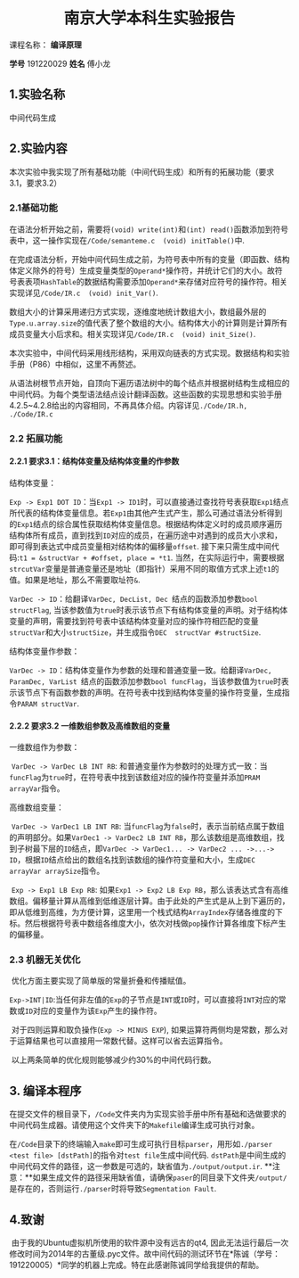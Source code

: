 # <center>南京大学本科生实验报告</center>

课程名称： **编译原理**

**学号**       191220029          **姓名**     傅小龙         

## 1.实验名称

中间代码生成

## 2.实验内容

本次实验中我实现了所有基础功能（中间代码生成）和所有的拓展功能（要求3.1，要求3.2）

### 2.1基础功能

​		在语法分析开始之前，需要将`(void) write(int)`和`(int) read()`函数添加到符号表中，这一操作实现在`/Code/semanteme.c  (void) initTable()`中. 

​		在完成语法分析，开始中间代码生成之前，为符号表中所有的变量（即函数、结构体定义除外的符号）生成变量类型的`Operand*`操作符，并统计它们的大小。故符号表表项`HashTable`的数据结构需要添加`Operand*`来存储对应符号的操作符。相关实现详见`/Code/IR.c  (void) init_Var()`.

​		数组大小的计算采用递归方式实现，逐维度地统计数组大小，数组最外层的`Type.u.array.size`的值代表了整个数组的大小。结构体大小的计算则是计算所有成员变量大小后求和。相关实现详见`/Code/IR.c  (void) init_Size()`.		

​		本次实验中，中间代码采用线形结构，采用双向链表的方式实现。数据结构和实验手册（P86）中相似，这里不再赘述。

​		从语法树根节点开始，自顶向下遍历语法树中的每个结点并根据树结构生成相应的中间代码。为每个类型语法结点设计翻译函数。这些函数的实现思想和实验手册4.2.5~4.2.8给出的内容相同，不再具体介绍。内容详见`./Code/IR.h, ./Code/IR.c`

### 2.2 拓展功能

#### 2.2.1 要求3.1：结构体变量及结构体变量的作参数

结构体变量：

​		`Exp -> Exp1 DOT ID`：当`Exp1 -> ID1`时，可以直接通过查找符号表获取`Exp1`结点所代表的结构体变量信息。若`Exp1`由其他产生式产生，那么可通过语法分析得到的`Exp1`结点的综合属性获取结构体变量信息。根据结构体定义时的成员顺序遍历结构体所有成员，直到找到`ID`对应的成员，在遍历途中对遇到的成员大小求和，即可得到表达式中成员变量相对结构体的偏移量`offset`. 接下来只需生成中间代码:`t1 = &structVar + #offset, place = *t1`. 当然，在实际运行中，需要根据`strcutVar`变量是普通变量还是地址（即指针）采用不同的取值方式求上述`t1`的值。如果是地址，那么不需要取址符`&`.

​		`VarDec -> ID`：给翻译`VarDec, DecList, Dec `结点的函数添加参数`bool structFlag`, 当该参数值为`true`时表示该节点下有结构体变量的声明。对于结构体变量的声明，需要找到符号表中该结构体变量对应的操作符相匹配的变量`structVar`和大小`structSize`，并生成指令`DEC  structVar #structSize`.

结构体变量作参数： 

​		`VarDec -> ID`：结构体变量作为参数的处理和普通变量一致。给翻译`VarDec, ParamDec, VarList `结点的函数添加参数`bool funcFlag`，当该参数值为`true`时表示该节点下有函数参数的声明。在符号表中找到结构体变量的操作符变量，生成指令`PARAM structVar`.

#### 2.2.2 要求3.2 一维数组参数及高维数组的变量

一维数组作为参数：

​		`VarDec -> VarDec LB INT RB`: 和普通变量作为参数时的处理方式一致：当`funcFlag`为`true`时，在符号表中找到该数组对应的操作符变量并添加`PRAM arrayVar`指令。

高维数组变量：

​		`VarDec -> VarDec1 LB INT RB`: 当`funcFlag`为`false`时，表示当前结点属于数组的声明部分。如果`VarDec1 -> VarDec2 LB INT RB`，那么该数组是高维数组，找到子树最下层的`ID`结点，即`VarDec -> VarDec1... -> VarDec2 ... ->...-> ID`，根据`ID`结点给出的数组名找到该数组的操作符变量和大小，生成`DEC arrayVar arraySize`指令。

​		`Exp -> Exp1 LB Exp RB`: 如果`Exp1 -> Exp2 LB Exp RB`，那么该表达式含有高维数组。偏移量计算从高维到低维逐层计算。由于此处的产生式是从上到下遍历的，即从低维到高维，为方便计算，这里用一个栈式结构`ArrayIndex`存储各维度的下标。然后根据符号表中数组各维度大小，依次对栈做`pop`操作计算各维度下标产生的偏移量。

### 2.3 机器无关优化

​	优化方面主要实现了简单版的常量折叠和传播赋值。

​	`Exp->INT|ID`:当任何非左值的`Exp`的子节点是`INT`或`ID`时，可以直接将`INT`对应的常数或`ID`对应的变量作为该`Exp`产生的操作符。

​	对于四则运算和取负操作(`Exp -> MINUS EXP`), 如果运算符两侧均是常数，那么对于运算结果也可以直接用一常数代替。这样可以省去运算指令。

​	以上两条简单的优化规则能够减少约30%的中间代码行数。

## 3. 编译本程序

在提交文件的根目录下，`/Code`文件夹内为实现实验手册中所有基础和选做要求的中间代码生成器。请使用这个文件夹下的`Makefile`编译生成可执行对象。

在`/Code`目录下的终端输入`make`即可生成可执行目标`parser`，用形如`./parser <test file> [dstPath]`的指令对`test file`生成中间代码. `dstPath`是中间生成的中间代码文件的路径，这一参数是可选的，缺省值为`./output/output.ir`. **注意：**如果生成文件的路径采用缺省值，请确保`paser`的同目录下文件夹`/output/`是存在的，否则运行`./parser`时将导致`Segmentation Fault`.

## 4.致谢

​		由于我的Ubuntu虚拟机所使用的软件源中没有远古的qt4, 因此无法运行最后一次修改时间为2014年的古董级.pyc文件。故中间代码的测试环节在*陈诚（学号：191220005）*同学的机器上完成。特在此感谢陈诚同学给我提供的帮助。